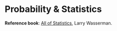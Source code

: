 # Probability & Statistics

**Reference book**: [All of Statistics](http://www.stat.cmu.edu/~larry/all-of-statistics/), Larry Wasserman.

